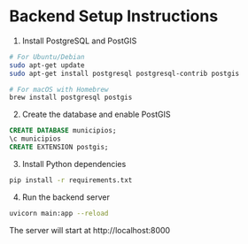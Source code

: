 # Backend Setup Instructions

1. Install PostgreSQL and PostGIS
```bash
# For Ubuntu/Debian
sudo apt-get update
sudo apt-get install postgresql postgresql-contrib postgis

# For macOS with Homebrew
brew install postgresql postgis
```

2. Create the database and enable PostGIS
```sql
CREATE DATABASE municipios;
\c municipios
CREATE EXTENSION postgis;
```

3. Install Python dependencies
```bash
pip install -r requirements.txt
```

4. Run the backend server
```bash
uvicorn main:app --reload
```

The server will start at http://localhost:8000